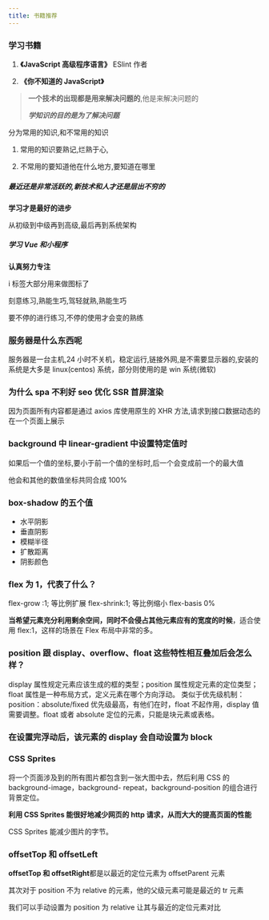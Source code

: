```yaml
---
title: 书籍推荐
---
```


### 学习书籍

1. **《JavaScript 高级程序语言》** ESlint 作者

2. **《你不知道的 JavaScript》**

> **一个技术的出现都是用来解决问题的**,他是来解决问题的
>
> **_学知识的目的是为了解决问题_**

分为常用的知识,和不常用的知识

1. 常用的知识要熟记,烂熟于心,

2. 不常用的要知道他在什么地方,要知道在哪里

##### 最近还是非常活跃的,新技术和人才还是层出不穷的

**学习才是最好的进步**

从初级到中级再到高级,最后再到系统架构

##### 学习 Vue 和小程序

**认真努力专注**

i 标签大部分用来做图标了   

刻意练习,熟能生巧,驾轻就熟,熟能生巧

要不停的进行练习,不停的使用才会变的熟练

### 服务器是什么东西呢

服务器是一台主机,24 小时不关机，稳定运行,链接外网,是不需要显示器的,安装的系统是大多是 linux(centos) 系统，部分则使用的是 win 系统(微软)

### 为什么 spa 不利好 seo 优化   SSR  首屏渲染

因为页面所有内容都是通过 axios 库使用原生的 XHR 方法,请求到接口数据动态的在一个页面上展示

### background 中 linear-gradient 中设置特定值时

如果后一个值的坐标,要小于前一个值的坐标时,后一个会变成前一个的最大值

他会和其他的数值坐标共同合成 100%

### box-shadow 的五个值

- 水平阴影
- 垂直阴影
- 模糊半径
- 扩散距离
- 阴影颜色

### flex 为 1，代表了什么？

flex-grow :1;   等比例扩展
flex-shrink:1;   等比例缩小
flex-basis 0% 

**当希望元素充分利用剩余空间，同时不会侵占其他元素应有的宽度的时候**，适合使用 flex:1，这样的场景在 Flex 布局中非常的多。

### position 跟 display、overflow、float 这些特性相互叠加后会怎么样？

display 属性规定元素应该生成的框的类型；position 属性规定元素的定位类型；float 属性是一种布局方式，定义元素在哪个方向浮动。
类似于优先级机制：position：absolute/fixed 优先级最高，有他们在时，float 不起作用，display 值需要调整。float 或者 absolute 定位的元素，只能是块元素或表格。

### 在设置完浮动后，该元素的 display 会自动设置为 block

### CSS Sprites

将一个页面涉及到的所有图片都包含到一张大图中去，然后利用 CSS 的 background-image，background- repeat，background-position 的组合进行背景定位。

**利用 CSS Sprites 能很好地减少网页的 http 请求，从而大大的提高页面的性能**

CSS Sprites 能减少图片的字节。

### offsetTop 和 offsetLeft

**offsetTop 和 offsetRight**都是以最近的定位元素为 offsetParent 元素

其次对于 position 不为 relative 的元素，他的父级元素可能是最近的 tr 元素

我们可以手动设置为 position 为 relative 让其与最近的定位元素对比

